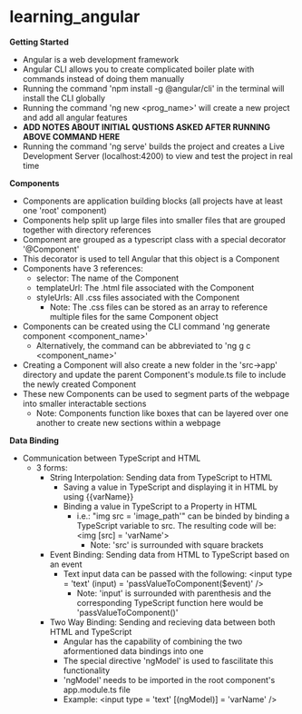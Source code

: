 # learning_angular
**Getting Started**

- Angular is a web development framework
- Angular CLI allows you to create complicated boiler plate with commands instead of doing them manually
- Running the command 'npm install -g @angular/cli' in the terminal will install the CLI globally
- Running the command 'ng new <prog_name>' will create a new project and add all angular features
- **ADD NOTES ABOUT INITIAL QUSTIONS ASKED AFTER RUNNING ABOVE COMMAND HERE**
- Running the command 'ng serve' builds the project and creates a Live Development Server (localhost:4200) to view and test the project in real time

**Components**
- Components are application building blocks (all projects have at least one 'root' component)
- Components help split up large files into smaller files that are grouped together with directory references
- Component are grouped as a typescript class with a special decorator '@Component'
- This decorator is used to tell Angular that this object is a Component
- Components have 3 references:
	- selector: The name of the Component
	- templateUrl: The .html file associated with the Component
	- styleUrls: All .css files associated with the Component
		- Note: The .css files can be stored as an array to reference multiple files for the same Component object
- Components can be created using the CLI command 'ng generate component <component_name>'
	- Alternatively, the command can be abbreviated to 'ng g c <component_name>'
- Creating a Component will also create a new folder in the 'src->app' directory and update the parent Component's module.ts file to include the newly created Component
- These new Components can be used to segment parts of the webpage into smaller interactable sections
	- Note: Components function like boxes that can be layered over one another to create new sections within a webpage

**Data Binding**
- Communication between TypeScript and HTML
	- 3 forms:
		- String Interpolation: Sending data from TypeScript to HTML
			- Saving a value in TypeScript and displaying it in HTML by using {{varName}}
			- Binding a value in TypeScript to a Property in HTML
				- i.e.: "img src = 'image_path'" can be binded by binding a TypeScript variable to src. The resulting code will be: <img [src] = 'varName'>
					- Note: 'src' is surrounded with square brackets
		- Event Binding: Sending data from HTML to TypeScript based on an event
			- Text input data can be passed with the following: <input type = 'text' (input) = 'passValueToComponent($event)' /> 
				- Note: 'input' is surrounded with parenthesis and the corresponding TypeScript function here would be 'passValueToComponent()'
		- Two Way Binding: Sending and recieving data between both HTML and TypeScript
			- Angular has the capability of combining the two aformentioned data bindings into one
			- The special directive 'ngModel' is used to fascilitate this functionality
			- 'ngModel' needs to be imported in the root component's app.module.ts file
			- Example: <input type = 'text' [(ngModel)] = 'varName' />

